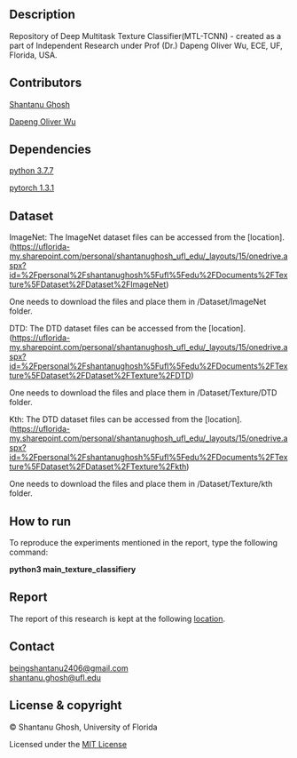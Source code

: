 ## Description
Repository of Deep Multitask Texture Classifier(MTL-TCNN) - created as a part of Independent Research under Prof (Dr.) Dapeng Oliver Wu, ECE, UF, Florida, USA.

## Contributors
[Shantanu Ghosh](https://www.linkedin.com/in/shantanu-ghosh-b369783a/)

[Dapeng Oliver Wu](http://www.wu.ece.ufl.edu/)

## Dependencies
[python 3.7.7](https://www.python.org/downloads/release/python-374/)

[pytorch 1.3.1](https://pytorch.org/get-started/previous-versions/)

## Dataset 
ImageNet:
The ImageNet dataset files can be accessed from the [location].(https://uflorida-my.sharepoint.com/personal/shantanughosh_ufl_edu/_layouts/15/onedrive.aspx?id=%2Fpersonal%2Fshantanughosh%5Fufl%5Fedu%2FDocuments%2FTexture%5FDataset%2FDataset%2FImageNet)

One needs to download the files and place them in /Dataset/ImageNet folder.

DTD:
The DTD dataset files can be accessed from the [location].(https://uflorida-my.sharepoint.com/personal/shantanughosh_ufl_edu/_layouts/15/onedrive.aspx?id=%2Fpersonal%2Fshantanughosh%5Fufl%5Fedu%2FDocuments%2FTexture%5FDataset%2FDataset%2FTexture%2FDTD)

One needs to download the files and place them in /Dataset/Texture/DTD folder.

Kth:
The DTD dataset files can be accessed from the [location].(https://uflorida-my.sharepoint.com/personal/shantanughosh_ufl_edu/_layouts/15/onedrive.aspx?id=%2Fpersonal%2Fshantanughosh%5Fufl%5Fedu%2FDocuments%2FTexture%5FDataset%2FDataset%2FTexture%2Fkth)

One needs to download the files and place them in /Dataset/Texture/kth folder.

## How to run
To reproduce the experiments mentioned in the report, type the following
command: 

<b>python3 main_texture_classifiery</b>

## Report
The report of this research is kept at the following [location](https://github.com/Shantanu48114860/MTL-TCNN3/blob/master/Report/Texture_Classification.pdf).


## Contact
beingshantanu2406@gmail.com <br/>
shantanu.ghosh@ufl.edu

## License & copyright
© Shantanu Ghosh, University of Florida

Licensed under the [MIT License](LICENSE)
